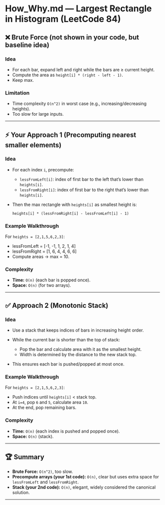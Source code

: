 # How\_Why.md — Largest Rectangle in Histogram (LeetCode 84)

## ❌ Brute Force (not shown in your code, but baseline idea)

### Idea

* For each bar, expand left and right while the bars are ≥ current height.
* Compute the area as `height[i] * (right - left - 1)`.
* Keep max.

### Limitation

* Time complexity `O(n^2)` in worst case (e.g., increasing/decreasing heights).
* Too slow for large inputs.

---

## ⚡ Your Approach 1 (Precomputing nearest smaller elements)

### Idea

* For each index `i`, precompute:

  * `lessFromLeft[i]`: index of first bar to the left that’s lower than `heights[i]`.
  * `lessFromRight[i]`: index of first bar to the right that’s lower than `heights[i]`.
* Then the max rectangle with `heights[i]` as smallest height is:

  ```
  heights[i] * (lessFromRight[i] - lessFromLeft[i] - 1)
  ```

### Example Walkthrough

For `heights = [2,1,5,6,2,3]`:

* lessFromLeft = \[-1, -1, 1, 2, 1, 4]
* lessFromRight = \[1, 6, 4, 4, 6, 6]
* Compute areas → max = 10.

### Complexity

* **Time:** `O(n)` (each bar is popped once).
* **Space:** `O(n)` (for two arrays).

---

## ✅ Approach 2 (Monotonic Stack)

### Idea

* Use a stack that keeps indices of bars in increasing height order.
* While the current bar is shorter than the top of stack:

  * Pop the bar and calculate area with it as the smallest height.
  * Width is determined by the distance to the new stack top.
* This ensures each bar is pushed/popped at most once.

### Example Walkthrough

For `heights = [2,1,5,6,2,3]`:

* Push indices until `heights[i]` < stack top.
* At `i=4`, pop `6` and `5`, calculate area `10`.
* At the end, pop remaining bars.

### Complexity

* **Time:** `O(n)` (each index is pushed and popped once).
* **Space:** `O(n)` (stack).

---

## 🏆 Summary

* **Brute Force:** `O(n^2)`, too slow.
* **Precompute arrays (your 1st code):** `O(n)`, clear but uses extra space for `lessFromLeft` and `lessFromRight`.
* **Stack (your 2nd code):** `O(n)`, elegant, widely considered the canonical solution.

---
